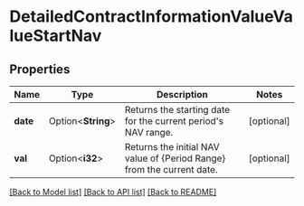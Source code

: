 # DetailedContractInformationValueValueStartNav

## Properties

Name | Type | Description | Notes
------------ | ------------- | ------------- | -------------
**date** | Option<**String**> | Returns the starting date for the current period's NAV range. | [optional]
**val** | Option<**i32**> | Returns the initial NAV value of {Period Range} from the current date. | [optional]

[[Back to Model list]](../README.md#documentation-for-models) [[Back to API list]](../README.md#documentation-for-api-endpoints) [[Back to README]](../README.md)

